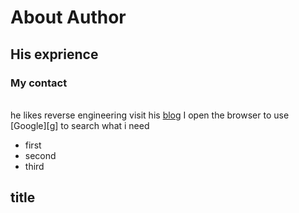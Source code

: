 # About Author
## His exprience
### My contact
<br> he likes reverse engineering
visit his [blog](https://gihub.com "koreancoco's blog")
I open the browser to use [Google][g] to search what i need 
* first
* second
* third
## title
